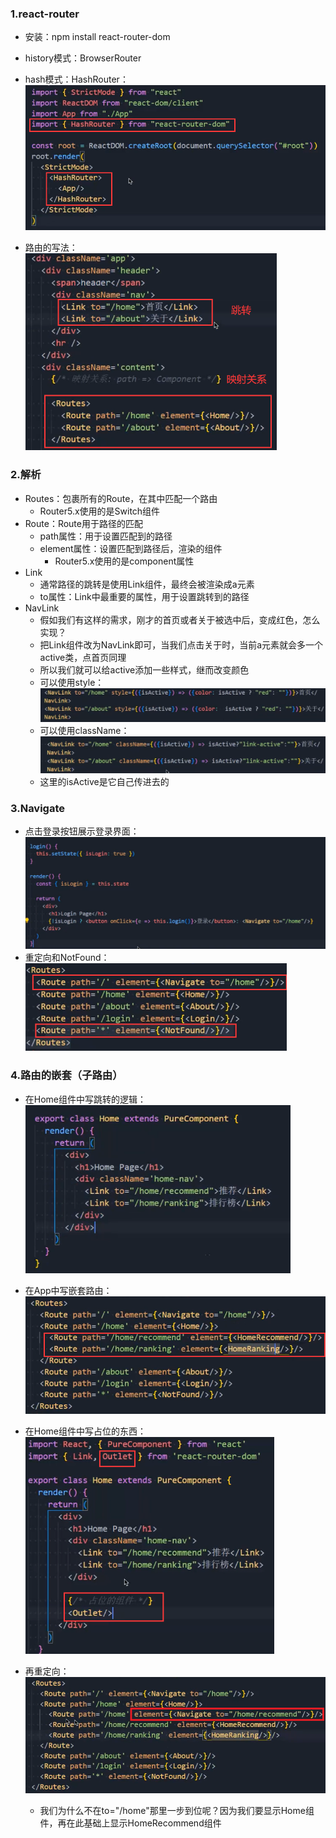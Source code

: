 ### 1.react-router

- 安装：npm install react-router-dom
- history模式：BrowserRouter
- hash模式：HashRouter：<img src="images/image-20220912193324591.png" alt="image-20220912193324591" style="zoom:67%;" />

- 路由的写法：<img src="images/image-20220912193716157.png" alt="image-20220912193716157" style="zoom:67%;" />

### 2.解析

- Routes：包裹所有的Route，在其中匹配一个路由
  - Router5.x使用的是Switch组件
- Route：Route用于路径的匹配
  - path属性：用于设置匹配到的路径
  - element属性：设置匹配到路径后，渲染的组件
    - Router5.x使用的是component属性
- Link
  - 通常路径的跳转是使用Link组件，最终会被渲染成a元素
  - to属性：Link中最重要的属性，用于设置跳转到的路径
- NavLink
  - 假如我们有这样的需求，刚才的首页或者关于被选中后，变成红色，怎么实现？
  - 把Link组件改为NavLink即可，当我们点击关于时，当前a元素就会多一个active类，点首页同理
  - 所以我们就可以给active添加一些样式，继而改变颜色
  - 可以使用style：<img src="images/image-20220912195705830.png" alt="image-20220912195705830" style="zoom: 50%;" />
  - 可以使用className：<img src="images/image-20220912195806347.png" alt="image-20220912195806347" style="zoom: 50%;" />
  - 这里的isActive是它自己传进去的

### 3.Navigate

- 点击登录按钮展示登录界面：<img src="images/image-20220912200307868.png" alt="image-20220912200307868" style="zoom: 67%;" />
- 重定向和NotFound：<img src="images/image-20220912200600910.png" alt="image-20220912200600910" style="zoom:67%;" />

### 4.路由的嵌套（子路由）

- 在Home组件中写跳转的逻辑：<img src="images/image-20220912201805240.png" alt="image-20220912201805240" style="zoom:67%;" />
- 在App中写嵌套路由：<img src="images/image-20220912201906793.png" alt="image-20220912201906793" style="zoom: 67%;" />
- 在Home组件中写占位的东西：<img src="images/image-20220912201946344.png" alt="image-20220912201946344" style="zoom: 67%;" />

- 再重定向：<img src="images/image-20220912202039909.png" alt="image-20220912202039909" style="zoom:67%;" />
  - 我们为什么不在to="/home"那里一步到位呢？因为我们要显示Home组件，再在此基础上显示HomeRecommend组件

